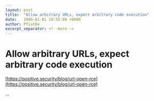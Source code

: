 ```yaml
---
layout: post
title:  "Allow arbitrary URLs, expect arbitrary code execution"
date:   1990-01-01 19:55:00 +0000
author: PfiatDe
excerpt_separator: <!--more-->
---
```


# Allow arbitrary URLs, expect arbitrary code execution

[https://positive.security/blog/url-open-rce](https://positive.security/blog/url-open-rce)

...
<!--more-->
